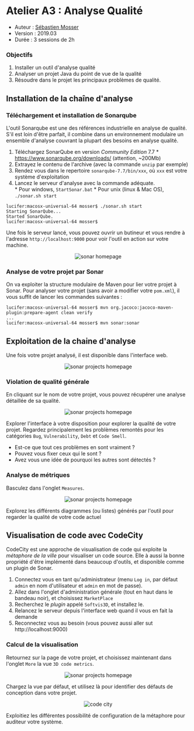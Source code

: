 # Atelier A3 : Analyse Qualité

  * Auteur : [Sébastien Mosser](mosser@i3s.unice.fr)
  * Version : 2019.03
  * Durée : 3 sessions de 2h 

### Objectifs

  1. Installer un outil d'analyse qualité
  2. Analyser un projet Java du point de vue de la qualité
  3. Résoudre dans le projet les principaux problèmes de qualité.
  
## Installation de la chaîne d'analyse
 
### Téléchargement et installation de Sonarqube

L'outil Sonarqube est une des références industrielle en analyse de qualité. S'il est loin d'être parfait, il combine dans un environnement modulaire un ensemble d'analyse couvrant la plupart des besoins en analyse qualité.

  1. Téléchargez SonarQube en version _Community Edition_ 7.7 
    * https://www.sonarqube.org/downloads/ (attention, ~200Mb)
  2. Extrayez le contenu de l'archive (avec la commande `unzip` par exemple)
  3. Rendez vous dans le repertoire `sonarqube-7.7/bin/xxx`, où `xxx` est votre système d'exploitation
  4. Lancez le serveur d'analyse avec la commande adéquate.  
    * Pour windows, `StartSonar.bat`
    * Pour unix (linux & Mac OS), `./sonar.sh start`

```
lucifer:macosx-universal-64 mosser$ ./sonar.sh start
Starting SonarQube...
Started SonarQube.
lucifer:macosx-universal-64 mosser$ 
``` 

Une fois le serveur lancé, vous pouvez ouvrir un butineur et vous rendre à l'adresse `http://localhost:9000` pour voir l'outil en action sur votre machine.

<div align="center">

![sonar homepage](./pics/sonar-home.png)

</div>


### Analyse de votre projet par Sonar

On va exploiter la structure modulaire de Maven pour lier votre projet à Sonar. Pour analyser votre projet (sans avoir a modifier votre `pom.xml`), il vous suffit de lancer les commandes suivantes :

```
lucifer:macosx-universal-64 mosser$ mvn org.jacoco:jacoco-maven-plugin:prepare-agent clean verify
...
lucifer:macosx-universal-64 mosser$ mvn sonar:sonar
```

## Exploitation de la chaine d'analyse

Une fois votre projet analysé, il est disponible dans l'interface web.

<div align="center">

![sonar projects homepage](./pics/sonar-projects.png)

</div>


### Violation de qualité générale

En cliquant sur le nom de votre projet, vous pouvez récupérer une analyse détaillée de sa qualité.

<div align="center">

![sonar projects homepage](./pics/sonar-overview.png)

</div>

Explorer l'interface à votre disposition pour explorer la qualité de votre projet. Regardez principalement les problèmes remontés pour les catégories `Bug`, `Vulnerability`,  `Debt` et `Code Smell`. 

  - Est-ce que tout ces problèmes en sont vraiment ? 
  - Pouvez vous fixer ceux qui le sont ? 
  - Avez vous une idée de pourquoi les autres sont détectés ?



### Analyse de métriques

Basculez dans l'onglet `Measures`.

<div align="center">

![sonar projects homepage](./pics/sonar-measures.png)

</div>


Explorez les différents diagrammes (ou listes) générés par l'outil pour regarder la qualité de votre code actuel


## Visualisation de code avec CodeCity

CodeCity est une approche de visualisation de code qui exploite la _métaphore de la ville_ pour visualiser un code source. Elle à aussi la bonne propriété d'être implémenté dans beaucoup d'outils, et disponible comme un plugin de Sonar.

  1. Connectez vous en tant qu'administrateur (menu `Log in`, par défaut `admin` en nom d'utilisateur et `admin` en mot de passe).
  2. Allez dans l'onglet d'administration générale (tout en haut dans le bandeau noir), et choisissez `MarketPlace`
  3. Recherchez le _plugin_ appelé `Softvis3D`, et installez le.
  4. Relancez le serveur depuis l'interface web quand il vous en fait la demande
  5. Reconnectez vous au besoin (vous pouvez aussi aller sut http://localhost:9000)

### Calcul de la visualisation

Retournez sur la page de votre projet, et choisissez maintenant dans l'onglet `More` la vue `3D code metrics`.

<div align="center">

![sonar projects homepage](./pics/sonar-3d.png)

</div>

Chargez la vue par défaut, et utilisez là pour identifier des défauts de conception dans votre projet. 


<div align="center">

![code city](./pics/codecity-example.png)

</div>


Exploitiez les différentes possibilité de configuration de la métaphore pour auditeur votre système.
